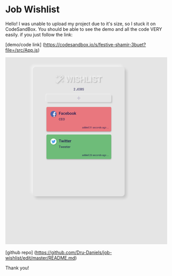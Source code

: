
# Job Wishlist
Hello! I was unable to upload my project due to it's size, so I stuck it on CodeSandBox. You should be able to see the demo and all the code VERY easily. if you just follow the link:

[demo/code link] (https://codesandbox.io/s/festive-shamir-3buet?file=/src/App.js)

![Image of Game](/public/assets/wish.png)

[github repo] (https://github.com/Dru-Daniels/job-wishlist/edit/master/README.md)

Thank you!
